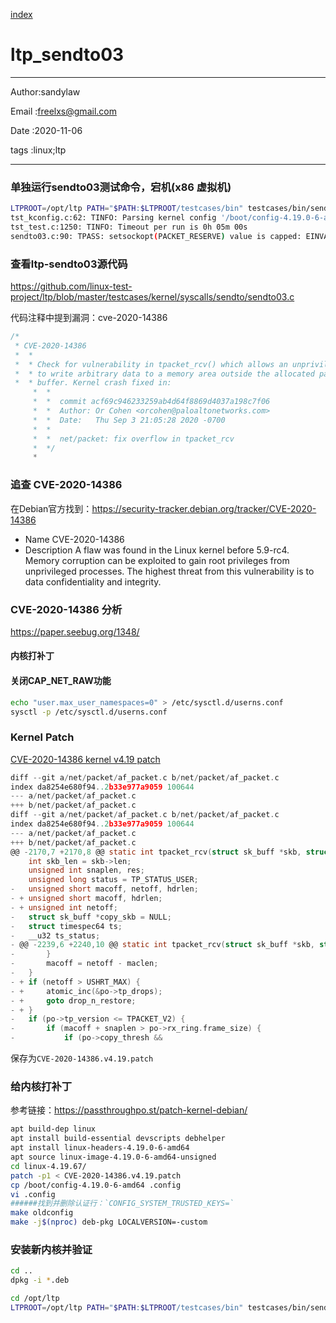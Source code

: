 
[index](./index.md)

# ltp_sendto03 

---

Author:sandylaw 

Email :freelxs@gmail.com

Date  :2020-11-06

tags  :linux;ltp 

---
### 单独运行sendto03测试命令，宕机(x86 虚拟机)
```bash
LTPROOT=/opt/ltp PATH="$PATH:$LTPROOT/testcases/bin" testcases/bin/sendto03
tst_kconfig.c:62: TINFO: Parsing kernel config '/boot/config-4.19.0-6-amd64'
tst_test.c:1250: TINFO: Timeout per run is 0h 05m 00s
sendto03.c:90: TPASS: setsockopt(PACKET_RESERVE) value is capped: EINVAL (22)
```
### 查看ltp-sendto03源代码

https://github.com/linux-test-project/ltp/blob/master/testcases/kernel/syscalls/sendto/sendto03.c

代码注释中提到漏洞：cve-2020-14386
```c
/*
 * CVE-2020-14386
 *  *
 *  * Check for vulnerability in tpacket_rcv() which allows an unprivileged user
 *  * to write arbitrary data to a memory area outside the allocated packet
 *  * buffer. Kernel crash fixed in:
     *  *
     *  *  commit acf69c946233259ab4d64f8869d4037a198c7f06
     *  *  Author: Or Cohen <orcohen@paloaltonetworks.com>
     *  *  Date:   Thu Sep 3 21:05:28 2020 -0700
     *  *
     *  *  net/packet: fix overflow in tpacket_rcv
     *  */
     * 
```

### 追查 CVE-2020-14386

在Debian官方找到：https://security-tracker.debian.org/tracker/CVE-2020-14386

- Name    CVE-2020-14386
- Description A flaw was found in the Linux kernel before 5.9-rc4. Memory corruption can be exploited to gain root privileges from unprivileged processes. The highest threat from this vulnerability is to data confidentiality and integrity.

### CVE-2020-14386 分析

https://paper.seebug.org/1348/

#### 内核打补丁


#### 关闭CAP_NET_RAW功能 
```bash
echo "user.max_user_namespaces=0" > /etc/sysctl.d/userns.conf
sysctl -p /etc/sysctl.d/userns.conf
```
### Kernel Patch

[CVE-2020-14386 kernel v4.19 patch](https://git.kernel.org/pub/scm/linux/kernel/git/torvalds/linux.git/diff/?id=acf69c946233259ab4d64f8869d4037a198c7f06)

```c
diff --git a/net/packet/af_packet.c b/net/packet/af_packet.c
index da8254e680f94..2b33e977a9059 100644
--- a/net/packet/af_packet.c
+++ b/net/packet/af_packet.c
diff --git a/net/packet/af_packet.c b/net/packet/af_packet.c
index da8254e680f94..2b33e977a9059 100644
--- a/net/packet/af_packet.c
+++ b/net/packet/af_packet.c
@@ -2170,7 +2170,8 @@ static int tpacket_rcv(struct sk_buff *skb, struct net_device *dev,
    int skb_len = skb->len;
    unsigned int snaplen, res;
    unsigned long status = TP_STATUS_USER;
-   unsigned short macoff, netoff, hdrlen;
- + unsigned short macoff, hdrlen;
- + unsigned int netoff;
-   struct sk_buff *copy_skb = NULL;
-   struct timespec64 ts;
-   __u32 ts_status;
- @@ -2239,6 +2240,10 @@ static int tpacket_rcv(struct sk_buff *skb, struct net_device *dev,
-       }
-       macoff = netoff - maclen;
-   }
- + if (netoff > USHRT_MAX) {
- +     atomic_inc(&po->tp_drops);
- +     goto drop_n_restore;
- + }
-   if (po->tp_version <= TPACKET_V2) {
-       if (macoff + snaplen > po->rx_ring.frame_size) {
-           if (po->copy_thresh &&
```
保存为`CVE-2020-14386.v4.19.patch`

### 给内核打补丁

参考链接：https://passthroughpo.st/patch-kernel-debian/

```bash
apt build-dep linux
apt install build-essential devscripts debhelper
apt install linux-headers-4.19.0-6-amd64
apt source linux-image-4.19.0-6-amd64-unsigned
cd linux-4.19.67/
patch -p1 < CVE-2020-14386.v4.19.patch
cp /boot/config-4.19.0-6-amd64 .config
vi .config
######找到并删除认证行：`CONFIG_SYSTEM_TRUSTED_KEYS=`
make oldconfig
make -j$(nproc) deb-pkg LOCALVERSION=-custom
```
### 安装新内核并验证

```bash
cd ..
dpkg -i *.deb
```
```bash
cd /opt/ltp
LTPROOT=/opt/ltp PATH="$PATH:$LTPROOT/testcases/bin" testcases/bin/sendto03
```
